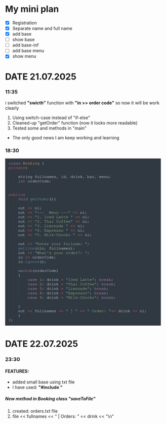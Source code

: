 # My mini plan

- [X] Registration 
- [X] Separate name and full name
- [X] add base
- [ ] show base
- [ ] add base-inf
- [ ] add base menu
- [X] show menu

# DATE 21.07.2025

### 11:35
i switched **"swicth"** function with **"in >> order code"** 
so now it will be work clearly

1. Using switch-case instead of "if-else" 
2. Cleaned-up "getOrder" function (now it looks more readable)
3. Tested some and methods in "main" 

- The only good news I am keep working and learning

### 18:30

![Preview](assets/screen_01.png)


# DATE 22.07.2025

### 23:30 

#### FEATURES:
- added small base using txt file
- I have used: **"#include <fstream>"**

##### New method in Booking class "saveToFile"

1. created: orders.txt file
2. file << fullnames << " | Orders: " << drink << "\n"

